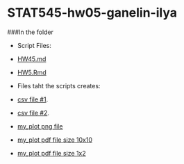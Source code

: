 # STAT545-hw05-ganelin-ilya


###In the folder

- Script Files:

- [HW45.md](https://github.com/ilgan/STAT545-hw-ganelin-ilya/blob/master/HW5/HW5.md)
- [HW5.Rmd](https://github.com/ilgan/STAT545-hw-ganelin-ilya/blob/master/HW5/HW5.Rmd)

- Files taht the scripts creates:

- [csv file #1](https://github.com/ilgan/STAT545-hw-ganelin-ilya/blob/master/HW5/gap_life_exp.csv).
- [csv file #2](https://github.com/ilgan/STAT545-hw-ganelin-ilya/blob/master/HW5/gap_life_exp_no_americas.csv).
- [my_plot png file](https://github.com/ilgan/STAT545-hw-ganelin-ilya/blob/master/HW5/my_plot.png)
- [my_plot pdf file size 10x10](https://github.com/ilgan/STAT545-hw-ganelin-ilya/blob/master/HW5/my_plot_1.pdf)
- [my_plot pdf file size 1x2](https://github.com/ilgan/STAT545-hw-ganelin-ilya/blob/master/HW5/my_plot_2.pdf)
